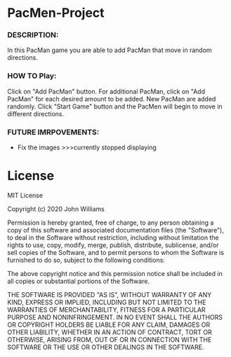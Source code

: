 # PacMen-Project
### DESCRIPTION:
In this PacMan game you are able to add PacMan that move in random directions.

### HOW TO Play:
Click on "Add PacMan" button. For additional PacMan, click on "Add PacMan" for each desired amount to be added. New PacMan are added randomly. Click "Start Game" button and the PacMen will begin to move in different directions.

### FUTURE IMRPOVEMENTS:
- Fix the images >>>currently stopped displaying 

# License
MIT License

Copyright (c) 2020 John Williams

Permission is hereby granted, free of charge, to any person obtaining a copy
of this software and associated documentation files (the "Software"), to deal
in the Software without restriction, including without limitation the rights
to use, copy, modify, merge, publish, distribute, sublicense, and/or sell
copies of the Software, and to permit persons to whom the Software is
furnished to do so, subject to the following conditions:

The above copyright notice and this permission notice shall be included in all
copies or substantial portions of the Software.

THE SOFTWARE IS PROVIDED "AS IS", WITHOUT WARRANTY OF ANY KIND, EXPRESS OR
IMPLIED, INCLUDING BUT NOT LIMITED TO THE WARRANTIES OF MERCHANTABILITY,
FITNESS FOR A PARTICULAR PURPOSE AND NONINFRINGEMENT. IN NO EVENT SHALL THE
AUTHORS OR COPYRIGHT HOLDERS BE LIABLE FOR ANY CLAIM, DAMAGES OR OTHER
LIABILITY, WHETHER IN AN ACTION OF CONTRACT, TORT OR OTHERWISE, ARISING FROM,
OUT OF OR IN CONNECTION WITH THE SOFTWARE OR THE USE OR OTHER DEALINGS IN THE
SOFTWARE.
